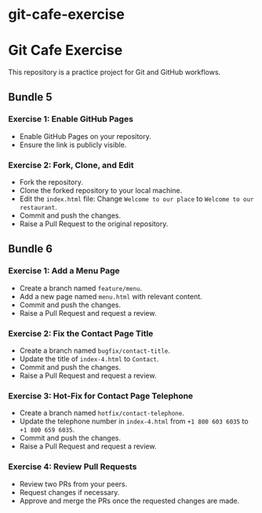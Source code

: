 # git-cafe-exercise
# Git Cafe Exercise

This repository is a practice project for Git and GitHub workflows.

## Bundle 5

### Exercise 1: Enable GitHub Pages
- Enable GitHub Pages on your repository.
- Ensure the link is publicly visible.

### Exercise 2: Fork, Clone, and Edit
- Fork the repository.
- Clone the forked repository to your local machine.
- Edit the `index.html` file: Change `Welcome to our place` to `Welcome to our restaurant`.
- Commit and push the changes.
- Raise a Pull Request to the original repository.

## Bundle 6

### Exercise 1: Add a Menu Page
- Create a branch named `feature/menu`.
- Add a new page named `menu.html` with relevant content.
- Commit and push the changes.
- Raise a Pull Request and request a review.

### Exercise 2: Fix the Contact Page Title
- Create a branch named `bugfix/contact-title`.
- Update the title of `index-4.html` to `Contact`.
- Commit and push the changes.
- Raise a Pull Request and request a review.

### Exercise 3: Hot-Fix for Contact Page Telephone
- Create a branch named `hotfix/contact-telephone`.
- Update the telephone number in `index-4.html` from `+1 800 603 6035` to `+1 800 659 6035`.
- Commit and push the changes.
- Raise a Pull Request and request a review.

### Exercise 4: Review Pull Requests
- Review two PRs from your peers.
- Request changes if necessary.
- Approve and merge the PRs once the requested changes are made.





